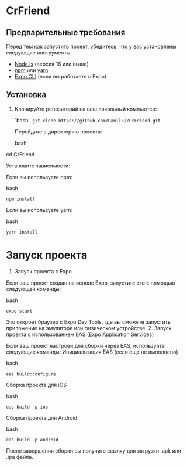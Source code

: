 # CrFriend

## Предварительные требования

Перед тем как запустить проект, убедитесь, что у вас установлены следующие инструменты:

- [Node.js](https://nodejs.org/) (версия 16 или выше)
- [npm](https://www.npmjs.com/) или [yarn](https://yarnpkg.com/)
- [Expo CLI](https://docs.expo.dev/workflow/expo-cli/) (если вы работаете с Expo)

## Установка

1. Клонируйте репозиторий на ваш локальный компьютер:

   `bash
     ``` git clone https://github.com/DanilSJ/CrFriend.git```

    Перейдите в директорию проекта:

    bash

cd CrFriend

Установите зависимости:

Если вы используете npm:

bash

  ```npm install```

Если вы используете yarn:

bash

```yarn install```

# Запуск проекта
1. Запуск проекта с Expo

Если ваш проект создан на основе Expo, запустите его с помощью следующей команды:

bash

```expo start```

Это откроет браузер с Expo Dev Tools, где вы сможете запустить приложение на эмуляторе или физическом устройстве.
2. Запуск проекта с использованием EAS (Expo Application Services)

Если ваш проект настроен для сборки через EAS, используйте следующие команды:
Инициализация EAS (если еще не выполнено)

bash

```eas build:configure```

Сборка проекта для iOS

bash

```eas build -p ios```

Сборка проекта для Android

bash

```eas build -p android```

После завершения сборки вы получите ссылку для загрузки .apk или .ipa файла.
